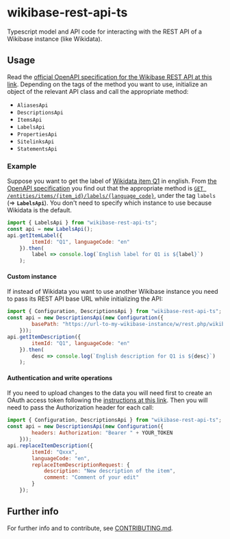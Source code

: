 # wikibase-rest-api-ts

Typescript model and API code for interacting with the REST API of a Wikibase instance (like Wikidata).

## Usage

Read the [official OpenAPI specification for the Wikibase REST API at this link](https://doc.wikimedia.org/Wikibase/master/js/rest-api/).
Depending on the tags of the method you want to use, initialize an object of the relevant API class and call the appropriate method:
- `AliasesApi`
- `DescriptionsApi`
- `ItemsApi`
- `LabelsApi`
- `PropertiesApi`
- `SitelinksApi`
- `StatementsApi`

### Example

Suppose you want to get the label of [Wikidata item Q1](https://www.wikidata.org/wiki/Q1) in english.
From [the OpenAPI specification](https://doc.wikimedia.org/Wikibase/master/js/rest-api/) you find out that the appropriate method is [`GET /entities/items/{item_id}/labels/{language_code}`](https://doc.wikimedia.org/Wikibase/master/js/rest-api/#/labels/getItemLabel), under the tag `labels` (=> **`LabelsApi`**).
You don't need to specify which instance to use because Wikidata is the default.
```js
import { LabelsApi } from "wikibase-rest-api-ts";
const api = new LabelsApi();
api.getItemLabel({
        itemId: "Q1", languageCode: "en"
    }).then(
        label => console.log(`English label for Q1 is ${label}`)
    );
```

#### Custom instance

If instead of Wikidata you want to use another Wikibase instance you need to pass its REST API base URL while initializing the API:
```js
import { Configuration, DescriptionsApi } from "wikibase-rest-api-ts";
const api = new DescriptionsApi(new Configuration({
        basePath: "https://url-to-my-wikibase-instance/w/rest.php/wikibase/v0",
    }));
api.getItemDescription({
        itemId: "Q1", languageCode: "en"
    }).then(
        desc => console.log(`English description for Q1 is ${desc}`)
    );
```

#### Authentication and write operations

If you need to upload changes to the data you will need first to create an OAuth access token following the [instructions at this link](https://www.wikidata.org/wiki/Wikidata:REST_API/Authentication).
Then you will need to pass the Authorization header for each call:
```js
import { Configuration, DescriptionsApi } from "wikibase-rest-api-ts";
const api = new DescriptionsApi(new Configuration({
        headers: Authorization: "Bearer " + YOUR_TOKEN
    }));
api.replaceItemDescription({
        itemId: "Qxxx",
        languageCode: "en",
        replaceItemDescriptionRequest: {
            description: "New description of the item",
            comment: "Comment of your edit"
        }
    });
```

## Further info

For further info and to contribute, see [CONTRIBUTING.md](https://gitlab.com/openetymologymap/wikibase-rest-api-ts/-/blob/main/CONTRIBUTING.md).

